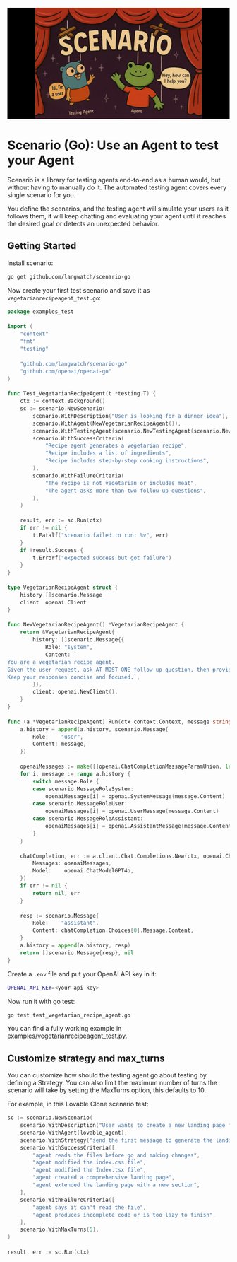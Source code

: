 ![scenario](https://github.com/langwatch/scenario-go/raw/main/assets/scenario-wide.webp)

<div align="center">
<!-- Discord, pkg dev, Docs, etc links -->
</div>

# Scenario (Go): Use an Agent to test your Agent

Scenario is a library for testing agents end-to-end as a human would, but without having to manually do it. The automated testing agent covers every single scenario for you.

You define the scenarios, and the testing agent will simulate your users as it follows them, it will keep chatting and evaluating your agent until it reaches the desired goal or detects an unexpected behavior.

## Getting Started

Install scenario:

```bash
go get github.com/langwatch/scenario-go
```

Now create your first test scenario and save it as `vegetarianrecipeagent_test.go`: 

```go
package examples_test

import (
	"context"
	"fmt"
	"testing"

	"github.com/langwatch/scenario-go"
	"github.com/openai/openai-go"
)

func Test_VegetarianRecipeAgent(t *testing.T) {
	ctx := context.Background()
	sc := scenario.NewScenario(
		scenario.WithDescription("User is looking for a dinner idea"),
		scenario.WithAgent(NewVegetarianRecipeAgent()),
		scenario.WithTestingAgent(scenario.NewTestingAgent(scenario.NewOpenAICompletion("gpt-4o-mini"))),
		scenario.WithSuccessCriteria(
			"Recipe agent generates a vegetarian recipe",
			"Recipe includes a list of ingredients",
			"Recipe includes step-by-step cooking instructions",
		),
		scenario.WithFailureCriteria(
			"The recipe is not vegetarian or includes meat",
			"The agent asks more than two follow-up questions",
		),
	)

	result, err := sc.Run(ctx)
	if err != nil {
		t.Fatalf("scenario failed to run: %v", err)
	}
	if !result.Success {
		t.Errorf("expected success but got failure")
	}
}

type VegetarianRecipeAgent struct {
	history []scenario.Message
	client  openai.Client
}

func NewVegetarianRecipeAgent() *VegetarianRecipeAgent {
	return &VegetarianRecipeAgent{
		history: []scenario.Message{{
			Role: "system",
			Content: `
You are a vegetarian recipe agent.
Given the user request, ask AT MOST ONE follow-up question, then provide a complete recipe.
Keep your responses concise and focused.`,
		}},
		client: openai.NewClient(),
	}
}

func (a *VegetarianRecipeAgent) Run(ctx context.Context, message string) ([]scenario.Message, error) {
	a.history = append(a.history, scenario.Message{
		Role:    "user",
		Content: message,
	})

	openaiMessages := make([]openai.ChatCompletionMessageParamUnion, len(a.history))
	for i, message := range a.history {
		switch message.Role {
		case scenario.MessageRoleSystem:
			openaiMessages[i] = openai.SystemMessage(message.Content)
		case scenario.MessageRoleUser:
			openaiMessages[i] = openai.UserMessage(message.Content)
		case scenario.MessageRoleAssistant:
			openaiMessages[i] = openai.AssistantMessage(message.Content)
		}
	}

	chatCompletion, err := a.client.Chat.Completions.New(ctx, openai.ChatCompletionNewParams{
		Messages: openaiMessages,
		Model:    openai.ChatModelGPT4o,
	})
	if err != nil {
		return nil, err
	}

	resp := scenario.Message{
		Role:    "assistant",
		Content: chatCompletion.Choices[0].Message.Content,
	}
	a.history = append(a.history, resp)
	return []scenario.Message{resp}, nil
}

```

Create a `.env` file and put your OpenAI API key in it:

```bash
OPENAI_API_KEY=<your-api-key>
```

Now run it with go test:

```bash
go test test_vegetarian_recipe_agent.go
```

You can find a fully working example in [examples/vegetarianrecipeagent_test.py](examples/vegetarianrecipeagent_test.go).

## Customize strategy and max_turns

You can customize how should the testing agent go about testing by defining a Strategy. You can also limit the maximum number of turns the scenario will take by setting the MaxTurns option, this defaults to 10.

For example, in this Lovable Clone scenario test:

```go
sc := scenario.NewScenario(
    scenario.WithDescription("User wants to create a new landing page for their dog walking startup"),
    scenario.WithAgent(lovable_agent),
    scenario.WithStrategy("send the first message to generate the landing page, then a single follow up request to extend it, then give your final verdict"),
    scenario.WithSuccessCriteria([
        "agent reads the files before go and making changes",
        "agent modified the index.css file",
        "agent modified the Index.tsx file",
        "agent created a comprehensive landing page",
        "agent extended the landing page with a new section",
    ],
    scenario.WithFailureCriteria([
        "agent says it can't read the file",
        "agent produces incomplete code or is too lazy to finish",
    ],
    scenario.WithMaxTurns(5),
)

result, err := sc.Run(ctx)
```
